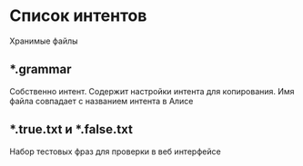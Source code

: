 # Список интентов

Хранимые файлы

## *.grammar

Собственно интент. Содержит настройки интента для копирования. Имя файла совпадает с названием интента в Алисе

## *.true.txt и *.false.txt

Набор тестовых фраз для проверки в веб интерфейсе
